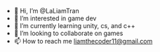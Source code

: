 - 👋 Hi, I’m @LaLiamTran
- 👀 I’m interested in game dev
- 🌱 I’m currently learning unity, cs, and c++
- 💞️ I’m looking to collaborate on games
- 📫 How to reach me liamthecoder11@gmail.com

<!---
LaLiamTran/LaLiamTran is a ✨ special ✨ repository because its `README.md` (this file) appears on your GitHub profile.
You can click the Preview link to take a look at your changes.
--->

